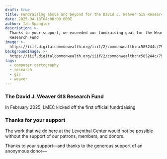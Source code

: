 ```yaml
---
draft: true
title: Fundraising above and beyond for the David J. Weaver GIS Research Fund
date: 2025-04-18T04:00:00.000Z
author: Ian Spangler
description: >-
  Thanks to your support, we exceeded our fundraising goal for the Weaver GIS
  Research Fund
image: >-
  https://iiif.digitalcommonwealth.org/iiif/2/commonwealth:nc585244c/794,5465,11142,6521/1200,/0/default.jpg
backgroundImage: >-
  https://iiif.digitalcommonwealth.org/iiif/2/commonwealth:nc585244c/794,5465,11142,6521/1200,/0/default.jpg
tags:
  - computer cartography
  - research
  - gis
  - weaver
---
```


### The David J. Weaver GIS Research Fund

In February 2025, LMEC kicked off the first official fundrdaising 

### Thanks for your support

The work that we do here at the Leventhal Center would not be possible without the support of our patrons, members, and donors.

Thanks to your support—and thanks to the generous support of an anonymous donor—
